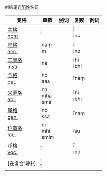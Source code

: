 #i结尾的[阳性](masculime.md)名词

| 变格 | 单数 | 例词 |复数 | 例词 |
| --- | ----- | ------ |---- | ---- |
| [主格<br>nom.](nom.md) | ī |    | ī<br>ino |   |
| [宾格<br>acc.](acc.md) | inaṃ<br>im |    | ī<br>ino |    |
| [工具格<br>instr.](instr.md) | inā |    | īhi<br>ibhi |    |
| [与格<br>dat.](dat.md) | ino<br>iaas |    | īnaṃ |    |
| [来源格<br>abl.](abl.md) | inā<br>imhā<br>ismā |    | īhi<br>ibhi |    |
| [属格<br>gen.](gen.md) | ino<br>issa |    | īnaṃ |    |
| [位置格<br>loc.](loc.md) | ini<br>imhi<br>ismim |    | īsu |    |
| [呼格<br>voc.](voc.md) | ī |    | ī<br>ino |    |
| [在复合词中] | i<br>ī |